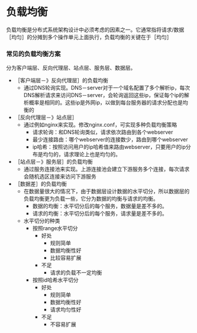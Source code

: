 # 负载均衡
负载均衡是分布式系统架构设计中必须考虑的因素之一。它通常指将请求/数据［均匀］的分摊到多个操作单元上面执行，负载均衡的关键在于［均匀］

### 常见的负载均衡方案
分为客户端层、反向代理层、站点层、服务层、数据层。

- ［客户端层－》反向代理层］的负载均衡
	- 通过DNS轮询实现。DNS－server对于一个域名配置了多个解析ip，每次DNS解析请求来访问DNS－server，会轮询返回这些ip，保证每个ip的解析概率是相同的。这些ip是外网ip，以做到每台服务器的请求分配也是均衡的
- ［反向代理层－》站点层］
	- 通过例如nginx来实现。修改nginx.conf，可实现多种负载均衡策略
		- 请求轮询：和DNS轮询类似，请求依次路由到各个webserver
		- 最少连接路由：哪个webserver的连接数少，路由到哪个webserver
		- ip哈希：按照访问用户的ip哈希值来路由webserver，只要用户的ip分布是均匀的，请求理论上也是均匀的。
- ［站点层－》服务层］的负载均衡
	- 通过服务连接池来实现。上游连接池会建立下游服务多个连接，每次请求会随机选区连接来访问下游服务
- ［数据差］的负载均衡
	- 在数据量很大的情况下，由于数据层设计数据的水平切分，所以数据层的负载均衡更为负载一些，它分为数据的均衡与请求的均衡。
		- 数据的均衡：水平切分后的每个服务，数据量是差不多的。
		- 请求的均衡：水平切分后的每个服务，请求量是差不多的。
	- 水平切分的种类
		- 按照range水平切分
			- 好处
				- 规则简单
				- 数据均衡性好
				- 比较容易扩展
			- 不足
				- 请求的负载不一定均衡
		- 按照id哈希水平切分
			- 好处
				- 规则简单
				- 数据均衡性好
				- 请求均匀性好
			- 不足
				- 不容易扩展
